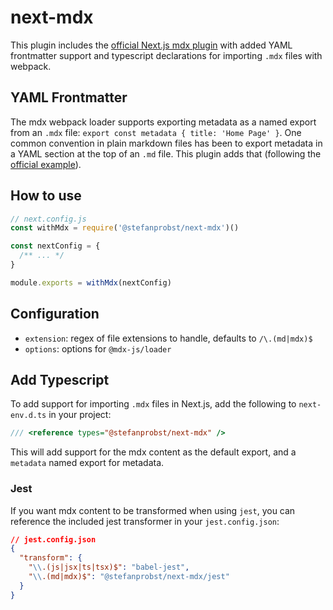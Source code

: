 # next-mdx

This plugin includes the
[official Next.js mdx plugin](https://github.com/vercel/next.js/tree/canary/packages/next-env)
with added YAML frontmatter support and typescript declarations for importing
`.mdx` files with webpack.

## YAML Frontmatter

The mdx webpack loader supports exporting metadata as a named export from an
`.mdx` file: `export const metadata { title: 'Home Page' }`. One common
convention in plain markdown files has been to export metadata in a YAML section
at the top of an `.md` file. This plugin adds that (following the
[official example](https://mdxjs.com/guides/custom-loader#custom-loader)).

## How to use

```js
// next.config.js
const withMdx = require('@stefanprobst/next-mdx')()

const nextConfig = {
  /** ... */
}

module.exports = withMdx(nextConfig)
```

## Configuration

- `extension`: regex of file extensions to handle, defaults to `/\.(md|mdx)$`
- `options`: options for `@mdx-js/loader`

## Add Typescript

To add support for importing `.mdx` files in Next.js, add the following to
`next-env.d.ts` in your project:

```ts
/// <reference types="@stefanprobst/next-mdx" />
```

This will add support for the mdx content as the default export, and a
`metadata` named export for metadata.

### Jest

If you want mdx content to be transformed when using `jest`, you can reference
the included jest transformer in your `jest.config.json`:

```json
// jest.config.json
{
  "transform": {
    "\\.(js|jsx|ts|tsx)$": "babel-jest",
    "\\.(md|mdx)$": "@stefanprobst/next-mdx/jest"
  }
}
```
